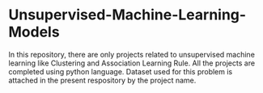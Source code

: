 # Unsupervised-Machine-Learning-Models
In this repository, there are only projects related to unsupervised machine learning like Clustering and Association Learning Rule. 
All the projects are completed using python language.
Dataset used for this problem is attached in the present respository by the project name. 
